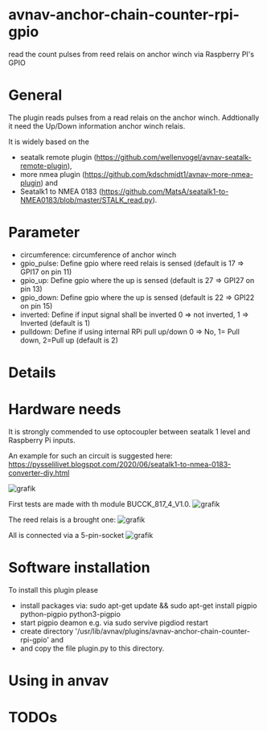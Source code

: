 # avnav-anchor-chain-counter-rpi-gpio
read the count pulses from reed relais on anchor winch via Raspberry PI's GPIO

# General

The plugin reads pulses from a read relais on the anchor winch.
Addtionally it need the Up/Down information anchor winch relais.

It is widely based on the
- seatalk remote plugin (https://github.com/wellenvogel/avnav-seatalk-remote-plugin),
- more nmea plugin      (https://github.com/kdschmidt1/avnav-more-nmea-plugin) and
- Seatalk1 to NMEA 0183 (https://github.com/MatsA/seatalk1-to-NMEA0183/blob/master/STALK_read.py).

# Parameter

- circumference: circumference of anchor winch
- gpio_pulse: Define gpio where reed relais is sensed (default is 17 => GPI17 on pin 11)
- gpio_up: Define gpio where the up is sensed (default is 27 => GPI27 on pin 13)
- gpio_down: Define gpio where the up is sensed (default is 22 => GPI22 on pin 15)
- inverted: Define if input signal shall be inverted 0 => not inverted, 1 => Inverted (default is 1)
- pulldown: Define if using internal RPi pull up/down 0 => No, 1= Pull down, 2=Pull up (default is 2)

# Details

# Hardware needs
It is strongly commended to use optocoupler between seatalk 1 level and Raspberry Pi inputs.

An example for such an circuit is suggested here: https://pysselilivet.blogspot.com/2020/06/seatalk1-to-nmea-0183-converter-diy.html

![grafik](https://user-images.githubusercontent.com/98450191/153389077-942ecb63-cb50-4e82-a864-6e4f0f91789d.png)

First tests are made with th module BUCCK_817_4_V1.0.
![grafik](https://user-images.githubusercontent.com/98450191/153611941-e6ed298a-06d5-4a33-b4ed-b8fbda8201ec.png)

The reed relais is a brought one:
![grafik](https://user-images.githubusercontent.com/98450191/153611712-e395b9f1-18e5-4b43-8a93-baecb4d1e036.png)

All is connected via a 5-pin-socket
![grafik](https://user-images.githubusercontent.com/98450191/153611586-a4600594-4ae2-44e7-8802-de87d67da222.png)


# Software installation

To install this plugin please 
- install packages via: sudo apt-get update && sudo apt-get install pigpio python-pigpio python3-pigpio
- start pigpio deamon e.g. via sudo servive pigdiod restart
- create directory '/usr/lib/avnav/plugins/avnav-anchor-chain-counter-rpi-gpio' and 
- and copy the file plugin.py to this directory.

# Using in anvav

# TODOs
